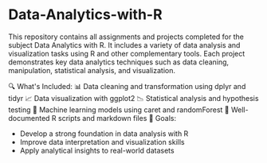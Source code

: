 # Data-Analytics-with-R
This repository contains all assignments and projects completed for the subject Data Analytics with R. It includes a variety of data analysis and visualization tasks using R and other complementary tools. Each project demonstrates key data analytics techniques such as data cleaning, manipulation, statistical analysis, and visualization.

🔍 What's Included:
📊 Data cleaning and transformation using dplyr and tidyr
📈 Data visualization with ggplot2
📉 Statistical analysis and hypothesis testing
🧠 Machine learning models using caret and randomForest
📝 Well-documented R scripts and markdown files
🚀 Goals:
- Develop a strong foundation in data analysis with R
- Improve data interpretation and visualization skills
- Apply analytical insights to real-world datasets
